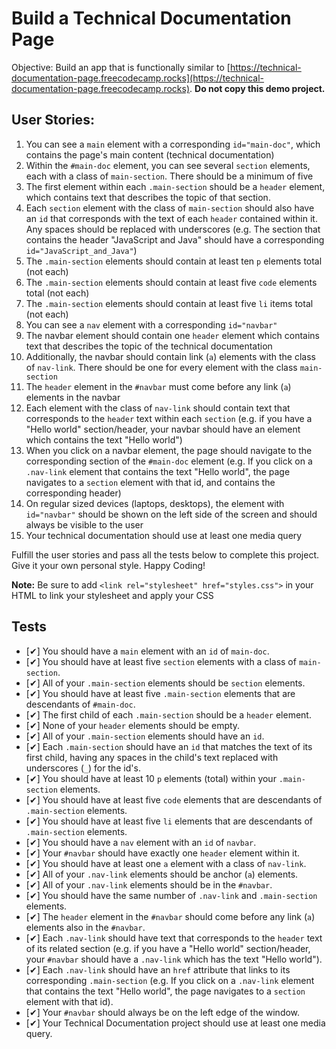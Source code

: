 # Build a Technical Documentation Page

Objective: Build an app that is functionally similar to [https://technical-documentation-page.freecodecamp.rocks](https://technical-documentation-page.freecodecamp.rocks). **Do not copy this demo project.**

## User Stories:

1.    You can see a `main` element with a corresponding `id="main-doc"`, which contains the page's main content (technical documentation)
2.    Within the `#main-doc` element, you can see several `section` elements, each with a class of `main-section`. There should be a minimum of five
3.    The first element within each `.main-section` should be a `header` element, which contains text that describes the topic of that section.
4.    Each `section` element with the class of `main-section` should also have an `id` that corresponds with the text of each `header` contained within it. Any spaces should be replaced with underscores (e.g. The section that contains the header "JavaScript and Java" should have a corresponding `id="JavaScript_and_Java"`)
5.    The `.main-section` elements should contain at least ten `p` elements total (not each)
6.    The `.main-section` elements should contain at least five `code` elements total (not each)
7.    The `.main-section` elements should contain at least five `li` items total (not each)
8.    You can see a `nav` element with a corresponding `id="navbar"`
9.    The navbar element should contain one `header` element which contains text that describes the topic of the technical documentation
10.    Additionally, the navbar should contain link (`a`) elements with the class of `nav-link`. There should be one for every element with the class `main-section`
11.    The `header` element in the `#navbar` must come before any link (`a`) elements in the navbar
12.    Each element with the class of `nav-link` should contain text that corresponds to the `header` text within each `section` (e.g. if you have a "Hello world" section/header, your navbar should have an element which contains the text "Hello world")
13.    When you click on a navbar element, the page should navigate to the corresponding section of the `#main-doc` element (e.g. If you click on a `.nav-link` element that contains the text "Hello world", the page navigates to a `section` element with that id, and contains the corresponding header)
14.    On regular sized devices (laptops, desktops), the element with `id="navbar"` should be shown on the left side of the screen and should always be visible to the user
15.    Your technical documentation should use at least one media query

Fulfill the user stories and pass all the tests below to complete this project. Give it your own personal style. Happy Coding!

**Note:** Be sure to add `<link rel="stylesheet" href="styles.css">` in your HTML to link your stylesheet and apply your CSS

## Tests

- [✔] You should have a `main` element with an `id` of `main-doc`.
- [✔] You should have at least five `section` elements with a class of `main-section`.
- [✔] All of your `.main-section` elements should be `section` elements.
- [✔] You should have at least five `.main-section` elements that are descendants of `#main-doc`.
- [✔] The first child of each `.main-section` should be a `header` element.
- [✔] None of your `header` elements should be empty.
- [✔] All of your `.main-section` elements should have an `id`.
- [✔] Each `.main-section` should have an `id` that matches the text of its first child, having any spaces in the child's text replaced with underscores (`_`) for the id's.
- [✔] You should have at least 10 `p` elements (total) within your `.main-section` elements.
- [✔] You should have at least five `code` elements that are descendants of `.main-section` elements.
- [✔] You should have at least five `li` elements that are descendants of `.main-section` elements.
- [✔] You should have a `nav` element with an `id` of `navbar`.
- [✔] Your `#navbar` should have exactly one `header` element within it.
- [✔] You should have at least one `a` element with a class of `nav-link`.
- [✔] All of your `.nav-link` elements should be anchor (`a`) elements.
- [✔] All of your `.nav-link` elements should be in the `#navbar`.
- [✔] You should have the same number of `.nav-link` and `.main-section` elements.
- [✔] The `header` element in the `#navbar` should come before any link (`a`) elements also in the `#navbar`.
- [✔] Each `.nav-link` should have text that corresponds to the `header` text of its related section (e.g. if you have a "Hello world" section/header, your `#navbar` should have a `.nav-link` which has the text "Hello world").
- [✔] Each `.nav-link` should have an `href` attribute that links to its corresponding `.main-section` (e.g. If you click on a `.nav-link` element that contains the text "Hello world", the page navigates to a `section` element with that id).
- [✔] Your `#navbar` should always be on the left edge of the window.
- [✔] Your Technical Documentation project should use at least one media query.